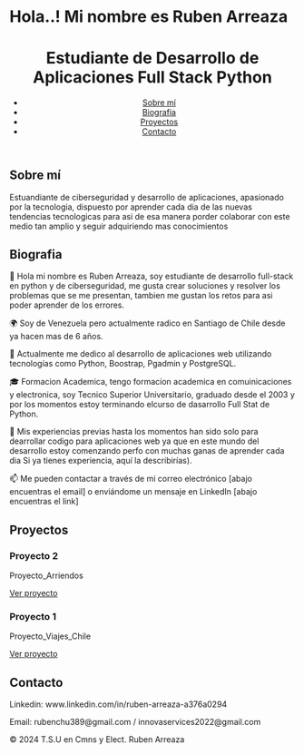 <!DOCTYPE html>
<html lang="es">
<head>
    <meta charset="UTF-8">
    <meta name="viewport" content="width=device-width, initial-scale=1.0">
    <h1>Hola..! Mi nombre es Ruben Arreaza</h1>
    <link rel="stylesheet" href="styles.css">
</head>
<body>
    <header>
        <h1>Estudiante de Desarrollo de Aplicaciones Full Stack Python</h1>
        <nav>
            <ul>
                <li><a href="#about">Sobre mí</a></li>
                 <li><a href="#Bio">Biografia</a></li>
                <li><a href="#projects">Proyectos</a></li>
                <li><a href="#contact">Contacto</a></li>
            </ul>
        </nav>
    </header>
    <section id="about">
        <h2>Sobre mí</h2>
        <p>Estuandiante de ciberseguridad y desarrollo de aplicaciones, apasionado por la tecnologia, dispuesto por aprender cada dia          de las nuevas tendencias tecnologicas para asi de esa manera porder colaborar con este medio tan amplio y seguir adquiriendo mas conocimientos</p>
        <a img href="https://img.shields.io/badge/just%20the%20message-8A2BE2"></a>
        <a[JavaScript](https://img.shields.io/badge/-JavaScript-F7DF1E?logo=javascript&logoColor=black&style=for-the-badge)></a>
    </section>
    <section id="Bio">
        <h2>Biografia</h2>
        <p>👋 Hola mi nombre es  Ruben Arreaza, soy  estudiante de desarrollo full-stack en python y de ciberseguridad, me gusta               crear soluciones y resolver los problemas que se me  presentan, tambien me gustan los retos para asi poder aprender de los             errores.</p>
        <p>🌍 Soy de Venezuela pero actualmente radico en Santiago de Chile desde ya hacen mas de 6 años.</p>
        <p>💼 Actualmente me dedico  al desarrollo de aplicaciones web utilizando tecnologías como Python, Boostrap, Pgadmin y                 PostgreSQL.</p>
        <p>🎓 Formacion Academica, tengo formacion academica en comuinicaciones y electronica, soy Tecnico Superior Universitario,             graduado desde el 2003 y por los momentos estoy terminando elcurso de dasarrollo Full Stat de Python.</p>
        <p>🔧 Mis experiencias previas hasta los momentos han sido solo para dearrollar codigo para aplicaciones web ya que en este            mundo del desarrollo estoy comenzando perfo con muchas ganas de aprender cada dia  Si ya tienes experiencia, aquí la                   describirías).</p>
        <p>📫 Me pueden contactar a través de mi correo electrónico  [abajo encuentras el email] o enviándome un mensaje en LinkedIn           [abajo encuentras el link]</p>
    </section>
    <section id="projects">
        <h2>Proyectos</h2>
        <div class="project">
            <h3>Proyecto 2</h3>
            <p>Proyecto_Arriendos</p>
            <a href="https://github.com/rubenchu-389/proyecto_arriendos">Ver proyecto</a>
        </div>
        <div class="project">
            <h3>Proyecto 1</h3>
            <p>Proyecto_Viajes_Chile</p>
            <a href="https://github.com/rubenchu-389/prueba-M1-viajes-chile">Ver proyecto</a>
        </div>
        </div>
     <!-- Añade más proyectos aquíhttps://github.com/rubenchu-389/prueba-M1-viajes-chile -->
    </section>
    <section id="contact">
        <h2>Contacto</h2>
        <p>Linkedin: www.linkedin.com/in/ruben-arreaza-a376a0294</p>
        <p>Email: rubenchu389@gmail.com / innovaservices2022@gmail.com</p>
    </section>
    <footer>
        <p>© 2024 T.S.U en Cmns y Elect. Ruben Arreaza</p>
    </footer>
</body>
</html>
